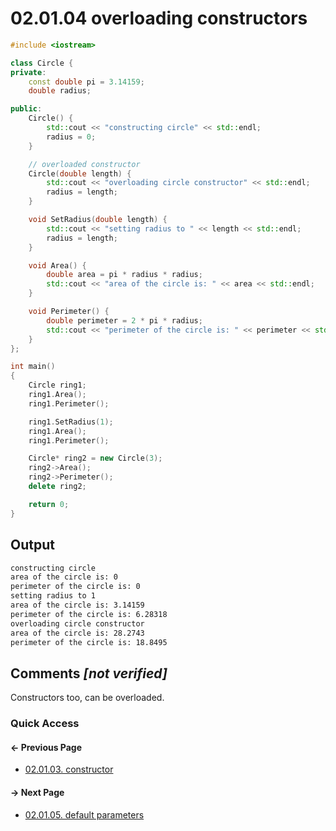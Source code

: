 # 02.01.04 overloading constructors

```cxx
#include <iostream>

class Circle {
private:
    const double pi = 3.14159;
    double radius;

public:
    Circle() {
        std::cout << "constructing circle" << std::endl;
        radius = 0;
    }

    // overloaded constructor
    Circle(double length) {
        std::cout << "overloading circle constructor" << std::endl;
        radius = length;
    }

    void SetRadius(double length) {
        std::cout << "setting radius to " << length << std::endl;
        radius = length;
    }

    void Area() {
        double area = pi * radius * radius;
        std::cout << "area of the circle is: " << area << std::endl;
    }

    void Perimeter() {
        double perimeter = 2 * pi * radius;
        std::cout << "perimeter of the circle is: " << perimeter << std::endl;
    }
};

int main()
{
    Circle ring1;
    ring1.Area();
    ring1.Perimeter();

    ring1.SetRadius(1);
    ring1.Area();
    ring1.Perimeter();

    Circle* ring2 = new Circle(3);
    ring2->Area();
    ring2->Perimeter();
    delete ring2;

    return 0;
}

```

## Output

```txt
constructing circle
area of the circle is: 0
perimeter of the circle is: 0
setting radius to 1
area of the circle is: 3.14159
perimeter of the circle is: 6.28318
overloading circle constructor
area of the circle is: 28.2743
perimeter of the circle is: 18.8495
```

## Comments *[not verified]*

Constructors too, can be overloaded.

### Quick Access

<div class="previous_page pagination">

#### &#8592; Previous Page

* [02.01.03. constructor](./../../02.object_oriented/01.classes&objects/03.constructor.md)

</div>
<div class="next_page pagination">

#### &#8594; Next Page

* [02.01.05. default parameters](./../../02.object_oriented/01.classes&objects/05.defaults.md)

</div>
